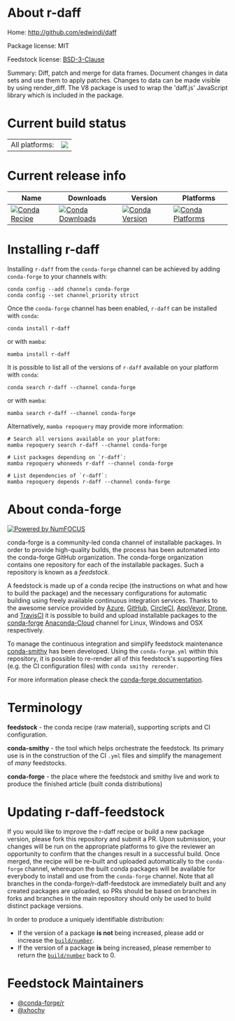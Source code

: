 About r-daff
============

Home: http://github.com/edwindj/daff

Package license: MIT

Feedstock license: [BSD-3-Clause](https://github.com/conda-forge/r-daff-feedstock/blob/main/LICENSE.txt)

Summary: Diff, patch and merge for data frames. Document changes in data sets and use them to apply patches. Changes to data can be made visible by using render_diff. The V8 package is used to wrap the 'daff.js' JavaScript library which is included in the package.

Current build status
====================


<table><tr><td>All platforms:</td>
    <td>
      <a href="https://dev.azure.com/conda-forge/feedstock-builds/_build/latest?definitionId=7227&branchName=main">
        <img src="https://dev.azure.com/conda-forge/feedstock-builds/_apis/build/status/r-daff-feedstock?branchName=main">
      </a>
    </td>
  </tr>
</table>

Current release info
====================

| Name | Downloads | Version | Platforms |
| --- | --- | --- | --- |
| [![Conda Recipe](https://img.shields.io/badge/recipe-r--daff-green.svg)](https://anaconda.org/conda-forge/r-daff) | [![Conda Downloads](https://img.shields.io/conda/dn/conda-forge/r-daff.svg)](https://anaconda.org/conda-forge/r-daff) | [![Conda Version](https://img.shields.io/conda/vn/conda-forge/r-daff.svg)](https://anaconda.org/conda-forge/r-daff) | [![Conda Platforms](https://img.shields.io/conda/pn/conda-forge/r-daff.svg)](https://anaconda.org/conda-forge/r-daff) |

Installing r-daff
=================

Installing `r-daff` from the `conda-forge` channel can be achieved by adding `conda-forge` to your channels with:

```
conda config --add channels conda-forge
conda config --set channel_priority strict
```

Once the `conda-forge` channel has been enabled, `r-daff` can be installed with `conda`:

```
conda install r-daff
```

or with `mamba`:

```
mamba install r-daff
```

It is possible to list all of the versions of `r-daff` available on your platform with `conda`:

```
conda search r-daff --channel conda-forge
```

or with `mamba`:

```
mamba search r-daff --channel conda-forge
```

Alternatively, `mamba repoquery` may provide more information:

```
# Search all versions available on your platform:
mamba repoquery search r-daff --channel conda-forge

# List packages depending on `r-daff`:
mamba repoquery whoneeds r-daff --channel conda-forge

# List dependencies of `r-daff`:
mamba repoquery depends r-daff --channel conda-forge
```


About conda-forge
=================

[![Powered by
NumFOCUS](https://img.shields.io/badge/powered%20by-NumFOCUS-orange.svg?style=flat&colorA=E1523D&colorB=007D8A)](https://numfocus.org)

conda-forge is a community-led conda channel of installable packages.
In order to provide high-quality builds, the process has been automated into the
conda-forge GitHub organization. The conda-forge organization contains one repository
for each of the installable packages. Such a repository is known as a *feedstock*.

A feedstock is made up of a conda recipe (the instructions on what and how to build
the package) and the necessary configurations for automatic building using freely
available continuous integration services. Thanks to the awesome service provided by
[Azure](https://azure.microsoft.com/en-us/services/devops/), [GitHub](https://github.com/),
[CircleCI](https://circleci.com/), [AppVeyor](https://www.appveyor.com/),
[Drone](https://cloud.drone.io/welcome), and [TravisCI](https://travis-ci.com/)
it is possible to build and upload installable packages to the
[conda-forge](https://anaconda.org/conda-forge) [Anaconda-Cloud](https://anaconda.org/)
channel for Linux, Windows and OSX respectively.

To manage the continuous integration and simplify feedstock maintenance
[conda-smithy](https://github.com/conda-forge/conda-smithy) has been developed.
Using the ``conda-forge.yml`` within this repository, it is possible to re-render all of
this feedstock's supporting files (e.g. the CI configuration files) with ``conda smithy rerender``.

For more information please check the [conda-forge documentation](https://conda-forge.org/docs/).

Terminology
===========

**feedstock** - the conda recipe (raw material), supporting scripts and CI configuration.

**conda-smithy** - the tool which helps orchestrate the feedstock.
                   Its primary use is in the construction of the CI ``.yml`` files
                   and simplify the management of *many* feedstocks.

**conda-forge** - the place where the feedstock and smithy live and work to
                  produce the finished article (built conda distributions)


Updating r-daff-feedstock
=========================

If you would like to improve the r-daff recipe or build a new
package version, please fork this repository and submit a PR. Upon submission,
your changes will be run on the appropriate platforms to give the reviewer an
opportunity to confirm that the changes result in a successful build. Once
merged, the recipe will be re-built and uploaded automatically to the
`conda-forge` channel, whereupon the built conda packages will be available for
everybody to install and use from the `conda-forge` channel.
Note that all branches in the conda-forge/r-daff-feedstock are
immediately built and any created packages are uploaded, so PRs should be based
on branches in forks and branches in the main repository should only be used to
build distinct package versions.

In order to produce a uniquely identifiable distribution:
 * If the version of a package **is not** being increased, please add or increase
   the [``build/number``](https://docs.conda.io/projects/conda-build/en/latest/resources/define-metadata.html#build-number-and-string).
 * If the version of a package **is** being increased, please remember to return
   the [``build/number``](https://docs.conda.io/projects/conda-build/en/latest/resources/define-metadata.html#build-number-and-string)
   back to 0.

Feedstock Maintainers
=====================

* [@conda-forge/r](https://github.com/conda-forge/r/)
* [@xhochy](https://github.com/xhochy/)

